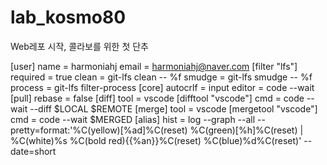 # lab_kosmo80
Web레포 시작, 콜라보를 위한 첫 단추

[user]
	name = harmoniahj
	email = harmoniahj@naver.com
[filter "lfs"]
	required = true
	clean = git-lfs clean -- %f
	smudge = git-lfs smudge -- %f
	process = git-lfs filter-process
[core]
	autocrlf = input
	editor = code --wait
[pull]
	rebase = false
[diff]
	tool = vscode
[difftool "vscode"]
	cmd = code --wait --diff $LOCAL $REMOTE
[merge]
	tool = vscode
[mergetool "vscode"]
	cmd = code --wait $MERGED
[alias] hist = log --graph --all --pretty=format:'%C(yellow)[%ad]%C(reset) %C(green)[%h]%C(reset) | %C(white)%s %C(bold red){{%an}}%C(reset) %C(blue)%d%C(reset)' --date=short

